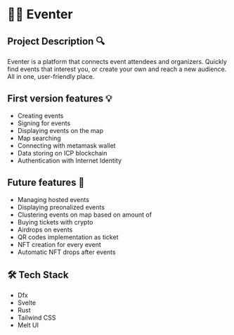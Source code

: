 # 🧑‍💻 Eventer
## Project Description :mag:
Eventer is a platform that connects event attendees and organizers. Quickly find events that interest you, or create your own and reach a new audience. All in one, user-friendly place.

## First version features 💡
- Creating events
- Signing for events
- Displaying events on the map
- Map searching
- Connecting with metamask wallet
- Data storing on ICP blockchain
- Authentication with Internet Identity

## Future features 📌
 - Managing hosted events
 - Displaying preonalized events 
 - Clustering events on map based on amount of 
 - Buying tickets with crypto
 - Airdrops on events
 - QR codes implementation as ticket 
 - NFT creation for every event
 - Automatic NFT drops after events
   
## 🛠️ Tech Stack
- Dfx
- Svelte
- Rust
- Tailwind CSS
- Melt UI
